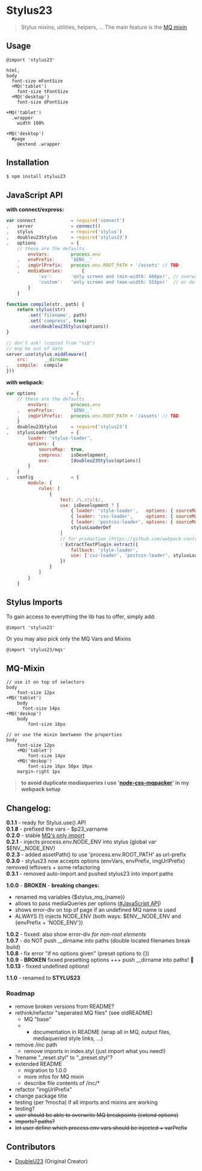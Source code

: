 # Stylus23
> Stylus mixins, utilities, helpers, ...
The main feature is the [MQ mixin](#mq-mixin)

## Usage
```Stylus
@import 'stylus23'

html,
body
  font-size mFontSize
  +MQ('tablet')
    font-size tFontSize
  +MQ('desktop')
    font-size dFontSize

+MQ('tablet')
  .wrapper
    width 100%

+MQ('desktop')
  #page
    @extend .wrapper
```

## Installation

```bash
$ npm install stylus23
```

## JavaScript API

__with connect/express:__
```javascript
var connect             = require('connect')
,   server              = connect()
,   stylus              = require('stylus')
,   doubleu23Stylus     = require('stylus23')
,   options             = {
    // these are the defaults
        envVars:        process.env
    ,   envPrefix:      '$ENV__'
    ,   imgUrlPrefix:   process.env.ROOT_PATH + '/assets' // TBD
    ,   mediaQueries:       {
            'xs':       'only screen and (min-width: 666px)', // overwrite 'xs'
            'custom':   'only screen and (max-width: 555px)'  // or define your own
        }
    }

function compile(str, path) {
    return stylus(str)
        .set('filename', path)
        .set('compress', true)
        .use(doubleu23Stylus(options))
}

// don't ask! (copied from "nib")
// may be out of date
server.use(stylus.middleware({
    src:      __dirname
,   compile:  compile
}))
```

__with webpack:__
```javascript
var options             = {
    // these are the defaults
        envVars:        process.env
    ,   envPrefix:      '$ENV__'
    ,   imgUrlPrefix:   process.env.ROOT_PATH + '/assets' // TBD
    }
,   doubleu23Stylus     = require('stylus23')
,   stylusLoaderDef     = {
        loader: 'stylus-loader',
        options: {
            sourceMap:  true,
            compress:   isDevelopment,
            use:        [doubleu23Stylus(options)]
        }
    }
,   config              = {
        module: {
            rules: [
                {
                    test: /\.styl$/,
                    use: isDevelopment ? [
                        { loader: 'style-loader',   options: { sourceMap: true } },
                        { loader: 'css-loader',     options: { sourceMap: true } },
                        { loader: 'postcss-loader', options: { sourceMap: true } },
                        stylusLoaderDef
                    ]
                    // for production (https://github.com/webpack-contrib/extract-text-webpack-plugin)
                    : ExtractTextPlugin.extract({
                        fallback: 'style-loader',
                        use: ['css-loader', 'postcss-loader', stylusLoaderDef]
                    })
                }
            ]
        }
    }

```

## Stylus Imports  

To gain access to everything the lib has to offer, simply add:  
  ```stylus
  @import 'stylus23'
  ```
  Or you may also pick only the MQ Vars and Mixins

  ```stylus
  @import 'stylus23/mqs'
  ```

## MQ-Mixin
```stylus
// use it on top of selectors
body
    font-size 12px
+MQ('tablet')
    body
      font-size 14px
+MQ('deskop')
    body
        font-size 16px

// or use the mixin beetween the properties
body
    font-size 12px
    +MQ('tablet')
        font-size 14px
    +MQ('deskop')
        font-size 16px 50px 10px
    margin-right 1px
```
> **to avoid duplicate mediaqueries i use '[node-css-mqpacker](https://github.com/hail2u/node-css-mqpacker)' in my webpack setup**

## Changelog:
**0.1.1** - ready for Stylus.use() API  
**0.1.8** - prefixed the vars - $p23_varname  
**0.2.0** - stable [MQ's only import](#stylus-imports)  
**0.2.1** - injects process.env.NODE_ENV into stylus (global var $ENV__NODE_ENV)  
**0.2.3** - added assetPath() to use 'process.env.ROOT_PATH' as url-prefix  
**0.3.0** - stylus23 now accepts options (envVars, envPrefix, imgUrlPrefix)  
removed leftovers + some refactoring  
**0.3.1** - removed auto-import and pushed stylus23 into import paths  

**1.0.0** - **BROKEN** - **breaking changes:**   
* renamed mq variables ($stylus_mq_{name})  
* allows to pass mediaQueries per options ([#JavaScript API](#javascript-api))  
* shows error-div on top of page if an undefined MQ name is used
* ALWAYS (!) injects NODE_ENV (both ways: $ENV__NODE_ENV and {envPrefix + 'NODE_ENV'})

**1.0.2** - fixxed: also show error-div _for non-root elements_   
**1.0.7** - do NOT push \_\_dirname into paths (double located filenames break build)  
**1.0.8** - fix error "if no options given" (preset options to {})  
**1.0.9** - **BROKEN** fixxed presetting options +++ push \_\_dirname into paths! :beer:  
**1.0.13** - fixxed undefined options!  

**1.1.0** - renamed to __STYLUS23__

### Roadmap
* remove broken versions from README?
* rethink/refactor "seperated MQ files" (see oldREADME)
  * MQ "base"
  * + documentation in README (wrap all in MQ, output files, mediaqueried style links, ...)  
* remove /inc path
  * remove imports in index.styl (just import what you need!)
* ?rename "_reset.styl" to "_preset.styl"?
* extended README  
  * migration to 1.0.0  
  * more infos for MQ mixin  
  * describe file contents of /inc/*  
* refactor "imgUrlPrefix"  
* change package title  
* testing (per ?mocha) if all imports and mixins are working  
* testing?  
* ~~user should be able to overwrite MQ breakpoints (extend options)~~  
* ~~imports? paths?~~  
* ~~let user define which process.env vars should be injected + varPrefix~~

## Contributors
  - [DoubleU23](https://github.com/DoubleU23) (Original Creator)
